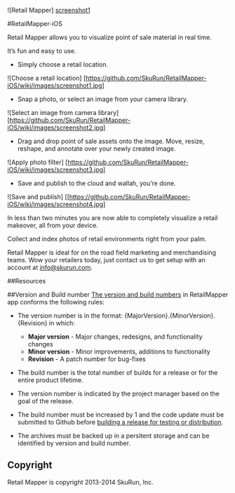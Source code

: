 ![Retail Mapper] [screenshot1]

#RetailMapper-iOS

Retail Mapper allows you to visualize point of sale material in real time. 

It’s fun and easy to use. 

* Simply choose a retail location. 

![Choose a retail location] [https://github.com/SkuRun/RetailMapper-iOS/wiki/images/screenshot1.jpg]

* Snap a photo, or select an image from your camera library. 

![Select an image from camera library] [https://github.com/SkuRun/RetailMapper-iOS/wiki/images/screenshot2.jpg]

* Drag and drop point of sale assets onto the image. Move, resize, reshape, and annotate over your newly created image.

![Apply photo filter] [https://github.com/SkuRun/RetailMapper-iOS/wiki/images/screenshot3.jpg]

* Save and publish to the cloud and wallah, you’re done. 

![Save and publish] [[https://github.com/SkuRun/RetailMapper-iOS/wiki/images/screenshot4.jpg]


In less than two minutes you are now able to completely visualize a retail makeover, all from your device.

Collect and index photos of retail environments right from your palm.

Retail Mapper is ideal for on the road field marketing and merchandising teams. Wow your retailers today, just contact us to get setup with an account at info@skurun.com.

##Resources




##Version and Build number
[The version and build numbers](https://developer.apple.com/library/ios/documentation/IDEs/Conceptual/AppDistributionGuide/ConfiguringYourApp/ConfiguringYourApp.html#//apple_ref/doc/uid/TP40012582-CH28-SW18) in RetailMapper app conforms the following rules: 
- The version number is in the format: {MajorVersion}.{MinorVersion}.{Revision} in which: 
   - **Major version** - Major changes, redesigns, and functionality changes
   - **Minor version** - Minor improvements, additions to functionality
   - **Revision** - A patch number for bug-fixes
- The build number is the total number of builds for a release or for the entire product lifetime. 


- The version number is indicated by the project manager based on the goal of the release.
- The build number must be increased by 1 and the code update must be submitted to Github before [building a release for testing or distribution](https://developer.apple.com/library/ios/documentation/IDEs/Conceptual/AppDistributionGuide/TestingYouriOSApp/TestingYouriOSApp.html#//apple_ref/doc/uid/TP40012582-CH8-SW24).
- The archives must be backed up in a persitent storage and can be identified by version and build number.

## Copyright

Retail Mapper is copyright 2013-2014 SkuRun, Inc.


[screenshot1]: http://a4.mzstatic.com/us/r30/Purple/v4/e2/e2/84/e2e284d0-d124-ab64-7b68-604c7f21f880/screen480x480.jpeg